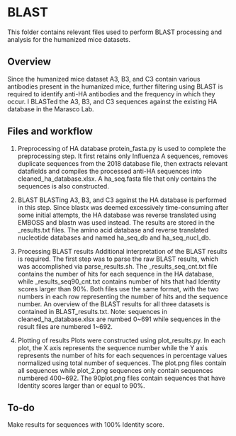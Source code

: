 # BLAST

This folder contains relevant files used to perform BLAST processing and analysis for the humanized mice datasets.


## Overview

Since the humanized mice dataset A3, B3, and C3 contain various antibodies present in the humanized mice, further filtering using BLAST is required to identify anti-HA antibodies and the frequency in which they occur. I BLASTed the A3, B3, and C3 sequences against the existing HA database in the Marasco Lab.


## Files and workflow

1. Preprocessing of HA database
protein_fasta.py is used to complete the preprocessing step. It first retains only Influenza A sequences, removes duplicate sequences from the 2018 database file, then extracts relevant datafields and compiles the processed anti-HA sequences into cleaned_ha_database.xlsx. A ha_seq.fasta file that only contains the sequences is also constructed.

2. BLAST
BLASTing A3, B3, and C3 against the HA database is performed in this step. Since blastx was deemed excessively time-consuming after some initial attempts, the HA database was reverse translated using EMBOSS and blastn was used instead. The results are stored in the _results.txt files. The amino acid database and reverse translated nucleotide databases and named ha_seq_db and ha_seq_nucl_db.

3. Processing BLAST results
Additional interpretation of the BLAST results is required. The first step was to parse the raw BLAST results, which was accomplished via parse_results.sh. The _results_seq_cnt.txt file contains the number of hits for each sequence in the HA database, while _results_seq90_cnt.txt contains number of hits that had Identity scores larger than 90%. Both files use the same format, with the two numbers in each row representing the number of hits and the sequence number. An overview of the BLAST results for all three datasets is contained in BLAST_results.txt.
Note: sequences in cleaned_ha_database.xlsx are numbed 0~691 while sequences in the result files are numbered 1~692.

4. Plotting of results
Plots were constructed using plot_results.py. In each plot, the X axis represents the sequence number while the Y axis represents the number of hits for each sequences in percentage values normalized using total number of sequences. The plot.png files contain all sequences while plot_2.png sequences only contain sequences numbered 400~692. The 90plot.png files contain sequences that have Identity scores larger than or equal to 90%.


## To-do

Make results for sequences with 100% Identity score.